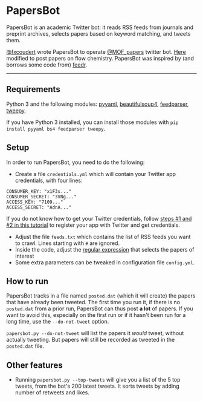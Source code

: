 # PapersBot

PapersBot is an academic Twitter bot: it reads RSS feeds from journals and preprint archives, selects papers based on keyword matching, and tweets them.

[@fxcoudert](https://twitter.com/fxcoudert) wrote PapersBot to operate [@MOF_papers](https://twitter.com/MOF_papers) twitter bot.
[Here](https://github.com/dcambie/PapersBot) modified to post papers on flow chemistry. 
PapersBot was inspired by (and borrows some code from) [feedr](https://github.com/housed/feedr).

---

## Requirements

Python 3 and the following modules: [pyyaml](https://pyyaml.org/), [beautifulsoup4](https://pypi.org/project/beautifulsoup4/), [feedparser](https://github.com/kurtmckee/feedparser), [tweepy](https://github.com/tweepy/tweepy).

If you have Python 3 installed, you can install those modules with  `pip install pyyaml bs4 feedparser tweepy`.

## Setup

In order to run PapersBot, you need to do the following:
- Create a file `credentials.yml` which will contain your Twitter app credentials, with four lines:
```
CONSUMER_KEY: "x1F3s..."
CONSUMER_SECRET: "3VNg..."
ACCESS_KEY: "7109..."
ACCESS_SECRET: "AdnA..."
```
If you do not know how to get your Twitter credentials, follow [steps #1 and #2 in this tutorial](https://www.digitalocean.com/community/tutorials/how-to-create-a-twitter-app) to register your app with Twitter and get credentials.
- Adjust the file `feeds.txt` which contains the list of RSS feeds you want to crawl. Lines starting with `#` are ignored.
- Inside the code, adjust the [regular expression](https://en.wikipedia.org/wiki/Regular_expression) that selects the papers of interest
- Some extra parameters can be tweaked in configuration file `config.yml`.

## How to run

PapersBot tracks in a file named `posted.dat` (which it will create) the papers that have already been tweeted. The first time you run it, if there is no `posted.dat` from a prior run, PapersBot can thus post **a lot** of papers. If you want to avoid this, especially on the first run or if it hasn't been run for a long time, use the `--do-not-tweet` option.

`papersbot.py --do-not-tweet` will list the papers it _would_ tweet, without actually tweeting. But papers will still be recorded as tweeted in the `posted.dat` file.

## Other features

- Running `papersbot.py --top-tweets` will give you a list of the 5 top tweets, from the bot's 200 latest tweets. It sorts tweets by adding number of retweets and likes.
